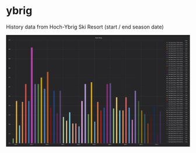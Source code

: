 # ybrig
History data from Hoch-Ybrig Ski Resort (start / end season date)

![Ybrig Data Graph view Grafana](ybrig_data.jpg)
